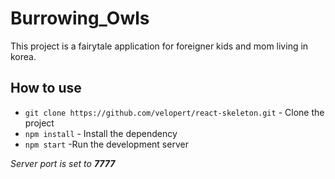 # Burrowing_Owls

This project is a fairytale application for foreigner kids and mom living in korea.  

## How to use
- ``git clone https://github.com/velopert/react-skeleton.git`` - Clone the project
- ``npm install`` - Install the dependency
- ``npm start``  -Run the development server

*Server port is set to **7777***

